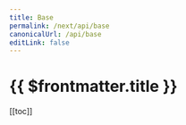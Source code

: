 ```yaml
---
title: Base
permalink: /next/api/base
canonicalUrl: /api/base
editLink: false
---
```


# {{ $frontmatter.title }}

[[toc]]
